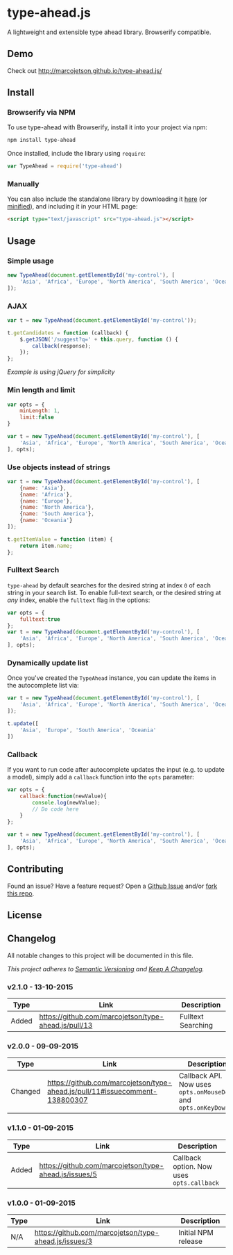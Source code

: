 # type-ahead.js

A lightweight and extensible type ahead library. Browserify compatible.

## Demo

Check out http://marcojetson.github.io/type-ahead.js/

## Install
### Browserify via NPM

To use type-ahead with Browserify, install it into your project via npm:

```bash
npm install type-ahead
```

Once installed, include the library using `require`:

```javascript
var TypeAhead = require('type-ahead')
```

### Manually

You can also include the standalone library by downloading it [here](https://raw.githubusercontent.com/marcojetson/type-ahead.js/master/type-ahead.js) (or [minified](https://raw.githubusercontent.com/marcojetson/type-ahead.js/master/type-ahead.min.js)), and including it in your HTML page:

```html
<script type="text/javascript" src="type-ahead.js"></script>
```

## Usage

### Simple usage

```javascript
new TypeAhead(document.getElementById('my-control'), [
	'Asia', 'Africa', 'Europe', 'North America', 'South America', 'Oceania'
]);
```


### AJAX

```javascript
var t = new TypeAhead(document.getElementById('my-control'));

t.getCandidates = function (callback) {
	$.getJSON('/suggest?q=' + this.query, function () {
		callback(response);
	});
};
```

*Example is using jQuery for simplicity*


### Min length and limit

```javascript
var opts = {
	minLength: 1,
	limit:false
}

var t = new TypeAhead(document.getElementById('my-control'), [
	'Asia', 'Africa', 'Europe', 'North America', 'South America', 'Oceania'
], opts);
```

### Use objects instead of strings

```javascript
var t = new TypeAhead(document.getElementById('my-control'), [
	{name: 'Asia'},
	{name: 'Africa'},
	{name: 'Europe'},
	{name: 'North America'},
	{name: 'South America'},
	{name: 'Oceania'}
]);

t.getItemValue = function (item) {
    return item.name;
};
```

### Fulltext Search

`type-ahead` by default searches for the desired string at index `0` of each string in your search list. To enable full-text search, or the desired string at *any* index, enable the `fulltext` flag in the options:

```javascript
var opts = {
	fulltext:true
};
var t = new TypeAhead(document.getElementById('my-control'), [
	'Asia', 'Africa', 'Europe', 'North America', 'South America', 'Oceania'
], opts);
```

### Dynamically update list
Once you've created the `TypeAhead` instance, you can update the items in the autocomplete list via:

```javascript
var t = new TypeAhead(document.getElementById('my-control'), [
	'Asia', 'Africa', 'Europe', 'North America', 'South America', 'Oceania'
]);

t.update([
	'Asia', 'Europe', 'South America', 'Oceania'
])
```

### Callback

If you want to run code after autocomplete updates the input (e.g. to update a model), simply add a `callback` function into the `opts` parameter:

```javascript
var opts = {
	callback:function(newValue){
		console.log(newValue);
		// Do code here
	}
};

var t = new TypeAhead(document.getElementById('my-control'), [
	'Asia', 'Africa', 'Europe', 'North America', 'South America', 'Oceania'
], opts);
```

## Contributing

Found an issue? Have a feature request? Open a [Github Issue]() and/or [fork this repo]().

## License

## Changelog

All notable changes to this project will be documented in this file.

*This project adheres to [Semantic Versioning](http://semver.org/) and [Keep A Changelog](http://keepachangelog.com/).*

### v2.1.0 - 13-10-2015

| Type | Link | Description |
| ---- | ---- | ----------- |
| Added | https://github.com/marcojetson/type-ahead.js/pull/13 | Fulltext Searching |

### v2.0.0 - 09-09-2015

| Type | Link | Description |
| ---- | ---- | ----------- |
| Changed | https://github.com/marcojetson/type-ahead.js/pull/11#issuecomment-138800307 | Callback API. Now uses `opts.onMouseDown` and `opts.onKeyDown` |

### v1.1.0 - 01-09-2015

| Type | Link | Description |
| ---- | ---- | ----------- |
| Added | https://github.com/marcojetson/type-ahead.js/issues/5 | Callback option. Now uses `opts.callback` |


### v1.0.0 - 01-09-2015

| Type | Link | Description |
| ---- | ---- | ----------- |
| N/A | https://github.com/marcojetson/type-ahead.js/issues/3 | Initial NPM release |
